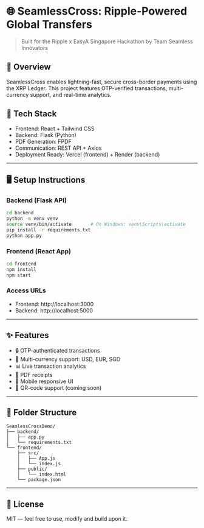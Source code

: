 # 🌐 SeamlessCross: Ripple-Powered Global Transfers

> Built for the Ripple x EasyA Singapore Hackathon by Team Seamless Innovators

## 🚀 Overview

SeamlessCross enables lightning-fast, secure cross-border payments using the XRP Ledger. This project features OTP-verified transactions, multi-currency support, and real-time analytics.

## 🧱 Tech Stack

- Frontend: React + Tailwind CSS
- Backend: Flask (Python)
- PDF Generation: FPDF
- Communication: REST API + Axios
- Deployment Ready: Vercel (frontend) + Render (backend)

---

## 🖥️ Setup Instructions

### Backend (Flask API)
```bash
cd backend
python -m venv venv
source venv/bin/activate       # On Windows: venv\Scripts\activate
pip install -r requirements.txt
python app.py
```

### Frontend (React App)
```bash
cd frontend
npm install
npm start
```

### Access URLs
- Frontend: http://localhost:3000
- Backend: http://localhost:5000

---

## ✨ Features

- 🔒 OTP-authenticated transactions
- 💱 Multi-currency support: USD, EUR, SGD
- 📊 Live transaction analytics
- 📄 PDF receipts
- 📱 Mobile responsive UI
- 🔗 QR-code support (coming soon)

---

## 📂 Folder Structure

```
SeamlessCrossDemo/
├── backend/
│   ├── app.py
│   └── requirements.txt
└── frontend/
    ├── src/
    │   ├── App.js
    │   └── index.js
    ├── public/
    │   └── index.html
    └── package.json
```

---

## 📜 License

MIT — feel free to use, modify and build upon it.

